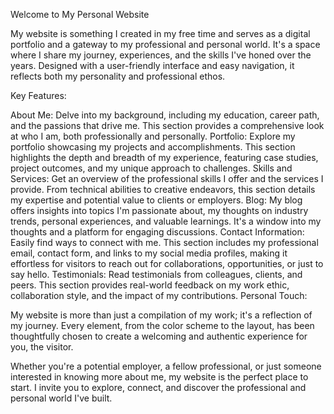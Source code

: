 Welcome to My Personal Website

My website is something I created in my free time and serves as a digital portfolio and a gateway to my professional and personal world. It's a space where I share my journey, experiences, and the skills I've honed over the years. Designed with a user-friendly interface and easy navigation, it reflects both my personality and professional ethos.

Key Features:

About Me: Delve into my background, including my education, career path, and the passions that drive me. This section provides a comprehensive look at who I am, both professionally and personally.
Portfolio: Explore my portfolio showcasing my projects and accomplishments. This section highlights the depth and breadth of my experience, featuring case studies, project outcomes, and my unique approach to challenges.
Skills and Services: Get an overview of the professional skills I offer and the services I provide. From technical abilities to creative endeavors, this section details my expertise and potential value to clients or employers.
Blog: My blog offers insights into topics I'm passionate about, my thoughts on industry trends, personal experiences, and valuable learnings. It's a window into my thoughts and a platform for engaging discussions.
Contact Information: Easily find ways to connect with me. This section includes my professional email, contact form, and links to my social media profiles, making it effortless for visitors to reach out for collaborations, opportunities, or just to say hello.
Testimonials: Read testimonials from colleagues, clients, and peers. This section provides real-world feedback on my work ethic, collaboration style, and the impact of my contributions.
Personal Touch:

My website is more than just a compilation of my work; it's a reflection of my journey. Every element, from the color scheme to the layout, has been thoughtfully chosen to create a welcoming and authentic experience for you, the visitor.

Whether you're a potential employer, a fellow professional, or just someone interested in knowing more about me, my website is the perfect place to start. I invite you to explore, connect, and discover the professional and personal world I've built.

